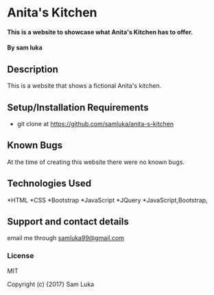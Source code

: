 # Anita's Kitchen

#### This is a website to showcase what Anita's Kitchen has to offer.

#### By sam luka

## Description

This is a website that shows  a fictional Anita's kitchen.  
## Setup/Installation Requirements

* git clone at https://github.com/samluka/anita-s-kitchen



## Known Bugs

At the time of creating this website there were no known bugs.
## Technologies Used
*HTML
*CSS
*Bootstrap
*JavaScript
*JQuery
*JavaScript,Bootstrap,

## Support and contact details

email me through samluka99@gmail.com
### License

MIT

Copyright (c) {2017} Sam Luka
